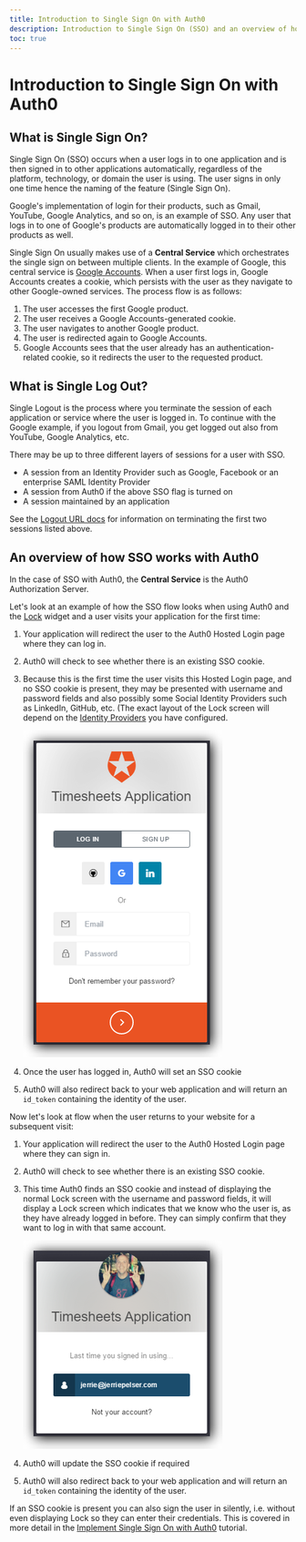 ```yaml
---
title: Introduction to Single Sign On with Auth0
description: Introduction to Single Sign On (SSO) and an overview of how SSO works with Auth0.
toc: true
---
```


# Introduction to Single Sign On with Auth0

## What is Single Sign On?

Single Sign On (SSO) occurs when a user logs in to one application and is then signed in to other applications automatically, regardless of the platform, technology, or domain the user is using. The user signs in only one time hence the naming of the feature (Single Sign On).

Google's implementation of login for their products, such as Gmail, YouTube, Google Analytics, and so on, is an example of SSO. Any user that logs in to one of Google's products are automatically logged in to their other products as well.

Single Sign On usually makes use of a **Central Service** which orchestrates the single sign on between multiple clients. In the example of Google, this central service is [Google Accounts](https://accounts.google.com). When a user first logs in, Google Accounts creates a cookie, which persists with the user as they navigate to other Google-owned services. The process flow is as follows:

1. The user accesses the first Google product.
1. The user receives a Google Accounts-generated cookie.
1. The user navigates to another Google product.
1. The user is redirected again to Google Accounts.
1. Google Accounts sees that the user already has an authentication-related cookie, so it redirects the user to the requested product.

## What is Single Log Out?

Single Logout is the process where you terminate the session of each application or service where the user is logged in. To continue with the Google example, if you logout from Gmail, you get logged out also from YouTube, Google Analytics, etc.

There may be up to three different layers of sessions for a user with SSO.

* A session from an Identity Provider such as Google, Facebook or an enterprise SAML Identity Provider
* A session from Auth0 if the above SSO flag is turned on
* A session maintained by an application

See the [Logout URL docs](/logout) for information on terminating the first two sessions listed above.

## An overview of how SSO works with Auth0

In the case of SSO with Auth0, the **Central Service** is the Auth0 Authorization Server.

Let's look at an example of how the SSO flow looks when using Auth0 and the [Lock](/libraries/lock) widget and a user visits your application for the first time:

1. Your application will redirect the user to the Auth0 Hosted Login page where they can log in.
1. Auth0 will check to see whether there is an existing SSO cookie.
1. Because this is the first time the user visits this Hosted Login page, and no SSO cookie is present, they may be presented with username and password fields and also possibly some Social Identity Providers such as LinkedIn, GitHub, etc. (The exact layout of the Lock screen will depend on the [Identity Providers](/identityproviders) you have configured.

    ![](/media/articles/sso/single-sign-on/lock-no-sso-cookie.png)

1. Once the user has logged in, Auth0 will set an SSO cookie
1. Auth0 will also redirect back to your web application and will return an `id_token` containing the identity of the user.

Now let's look at flow when the user returns to your website for a subsequent visit:

1. Your application will redirect the user to the Auth0 Hosted Login page where they can sign in.
1. Auth0 will check to see whether there is an existing SSO cookie.
1. This time Auth0 finds an SSO cookie and instead of displaying the normal Lock screen with the username and password fields, it will display a Lock screen which indicates that we know who the user is, as they have already logged in before. They can simply confirm that they want to log in with that same account.

    ![](/media/articles/sso/single-sign-on/lock-sso-cookie.png)

1. Auth0 will update the SSO cookie if required
1. Auth0 will also redirect back to your web application and will return an `id_token` containing the identity of the user.

If an SSO cookie is present you can also sign the user in silently, i.e. without even displaying Lock so they can enter their credentials. This is covered in more detail in the [Implement Single Sign On with Auth0](/sso/current/implement-with-auth0) tutorial.